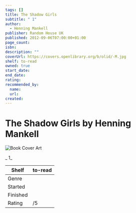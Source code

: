 ```yaml
---
tags: []
title: The Shadow Girls
subtitle: " 1"
author:
  - Henning Mankell
publisher: Random House UK
published: 2012-09-06T07:00:00+01:00
page_count:
isbn:
description: ""
coverUrl: https://covers.openlibrary.org/b/olid/-M.jpg
shelf: to-read
owned: true
start_date:
end_date:
rating:
recommended_by:
  name:
  url:
created:
---
```


# The Shadow Girls by Henning Mankell

![Book Cover Art](https://covers.openlibrary.org/b/olid/-M.jpg)

_ 1_

| Shelf | to-read |
| --- | --- |
| Genre |  |
| Started |  |
| Finished |  |
| Rating | /5 |

